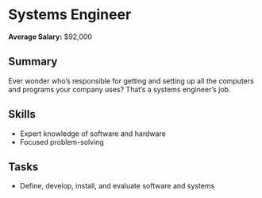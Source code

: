 # Systems Engineer

**Average Salary:** $92,000

## Summary

Ever wonder who’s responsible for getting and setting up all the computers and programs your company uses? That’s a systems engineer’s job.

## Skills

- Expert knowledge of software and hardware
- Focused problem-solving

## Tasks

- Define, develop, install, and evaluate software and systems
